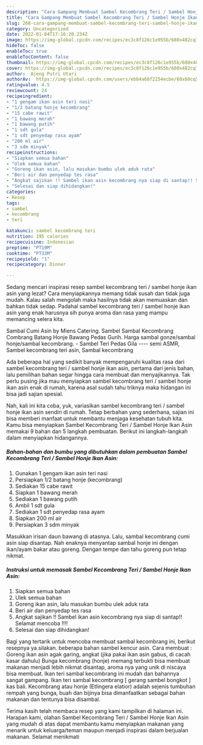 ```yaml
---
description: "Cara Gampang Membuat Sambel Kecombrang Teri / Sambel Honje Ikan Asin, Lezat"
title: "Cara Gampang Membuat Sambel Kecombrang Teri / Sambel Honje Ikan Asin, Lezat"
slug: 260-cara-gampang-membuat-sambel-kecombrang-teri-sambel-honje-ikan-asin-lezat
category: Uncategorized
date: 2022-01-04T17:16:20.234Z
image: https://img-global.cpcdn.com/recipes/ec3c8f126c1e955b/680x482cq70/sambel-kecombrang-teri-sambel-honje-ikan-asin-foto-resep-utama.jpg
hideToc: false
enableToc: true
enableTocContent: false
thumbnail: https://img-global.cpcdn.com/recipes/ec3c8f126c1e955b/680x482cq70/sambel-kecombrang-teri-sambel-honje-ikan-asin-foto-resep-utama.jpg
cover: https://img-global.cpcdn.com/recipes/ec3c8f126c1e955b/680x482cq70/sambel-kecombrang-teri-sambel-honje-ikan-asin-foto-resep-utama.jpg
author:  Ajeng Putri Utari
authorAv:  https://img-global.cpcdn.com/users/ebb4a68f2254ecbe/60x60cq50/avatar.jpg
ratingvalue: 4.5
reviewcount: 24
recipeingredient:
- "1 gengam ikan asin teri nasi"
- "1/2 batang honje kecombrang"
- "15 cabe rawit"
- "1 bawang merah"
- "1 bawang putih"
- "1 sdt gula"
- "1 sdt penyedap rasa ayam"
- "200 ml air"
- "3 sdm minyak"
recipeinstructions:
- "Siapkan semua bahan"
- "Ulek semua bahan"
- "Goreng ikan asin, lalu masukan bumbu ulek aduk rata"
- "Beri air dan penyedap tes rasa"
- "Angkat sajikan !! Sambel ikan asin kecombrang nya siap di santap!! Selamat mencoba !!!!"
- "Selesai dan siap dihidangkan!"
categories:
- Resep
tags:
- sambel
- kecombrang
- teri

katakunci: sambel kecombrang teri 
nutrition: 195 calories
recipecuisine: Indonesian
preptime: "PT19M"
cooktime: "PT33M"
recipeyield: "1"
recipecategory: Dinner

---
```



Sedang mencari inspirasi resep sambel kecombrang teri / sambel honje ikan asin yang lezat? Cara menyiapkannya memang tidak susah dan tidak juga mudah. Kalau salah mengolah maka hasilnya tidak akan memuaskan dan bahkan tidak sedap. Padahal sambel kecombrang teri / sambel honje ikan asin yang enak harusnya sih punya aroma dan rasa yang mampu memancing selera kita.


Sambal Cumi Asin by Miens Catering. Sambel Sambal Kecombrang Combrang Batang Honje Bawang Pedas Gurih. Harga sambal gonze/sambal honje/sambal kecombrang. - Sambel Teri Pedas Gila ---- semi ASMR, Sambel kecombrang teri asin, Sambal kecombrang

Ada beberapa hal yang sedikit banyak mempengaruhi kualitas rasa dari sambel kecombrang teri / sambel honje ikan asin, pertama dari jenis bahan, lalu pemilihan bahan segar hingga cara membuat dan menyajikannya. Tak perlu pusing jika mau menyiapkan sambel kecombrang teri / sambel honje ikan asin enak di rumah, karena asal sudah tahu triknya maka hidangan ini bisa jadi sajian spesial.


Nah, kali ini kita coba, yuk, variasikan sambel kecombrang teri / sambel honje ikan asin sendiri di rumah. Tetap berbahan yang sederhana, sajian ini bisa memberi manfaat untuk membantu menjaga kesehatan tubuh kita. Kamu bisa menyiapkan Sambel Kecombrang Teri / Sambel Honje Ikan Asin memakai 9 bahan dan 5 langkah pembuatan. Berikut ini langkah-langkah dalam menyiapkan hidangannya.

<!--inarticleads1-->

##### Bahan-bahan dan bumbu yang dibutuhkan dalam pembuatan Sambel Kecombrang Teri / Sambel Honje Ikan Asin:

1. Gunakan 1 gengam ikan asin teri nasi
1. Persiapkan 1/2 batang honje (kecombrang)
1. Sediakan 15 cabe rawit
1. Siapkan 1 bawang merah
1. Sediakan 1 bawang putih
1. Ambil 1 sdt gula
1. Sediakan 1 sdt penyedap rasa ayam
1. Siapkan 200 ml air
1. Persiapkan 3 sdm minyak


Masukkan irisan daun bawang di atasnya. Lalu, sambal kecombrang cumi asin siap disantap. Nah enaknya menyantap sambal honje ini dengan ikan/ayam bakar atau goreng. Dengan tempe dan tahu goreng pun tetap nikmat. 

<!--inarticleads2-->

##### Instruksi untuk memasak Sambel Kecombrang Teri / Sambel Honje Ikan Asin:

1. Siapkan semua bahan
1. Ulek semua bahan
1. Goreng ikan asin, lalu masukan bumbu ulek aduk rata
1. Beri air dan penyedap tes rasa
1. Angkat sajikan !! Sambel ikan asin kecombrang nya siap di santap!! Selamat mencoba !!!!
1. Selesai dan siap dihidangkan!

Bagi yang tertarik untuk mencoba membuat sambal kecombrang ini, berikut resepnya ya.silakan. beberapa bahan sambel kencur asin. Cara membuat : Goreng ikan asin agak garing, angkat (jika pakai ikan asin gabus, di cacah kasar dahulu) Bunga kecombrang (honje) memang terbukti bisa membuat makanan menjadi lebih nikmat disantap, aroma nya yang unik di niscaya bisa membuat. Ikan teri sambal kecombrang ini mudah dan bahannya sangat gampang. Ikan teri sambal kecombrang [ gerang sambel bongkot ] kas bali. Kecombrang atau honje (Etlingera elatior) adalah sejenis tumbuhan rempah yang bunga, buah dan bijinya bisa dimanfaatkan sebagai bahan makanan dan tentunya bisa disambal. 

Terima kasih telah membaca resep yang kami tampilkan di halaman ini. Harapan kami, olahan Sambel Kecombrang Teri / Sambel Honje Ikan Asin yang mudah di atas dapat membantu kamu menyiapkan makanan yang menarik untuk keluarga/teman maupun menjadi inspirasi dalam berjualan makanan. Selamat menikmati
